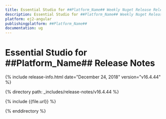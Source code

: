 ```yaml
---
title: Essential Studio for ##Platform_Name## Weekly Nuget Release Release Notes  
description: Essential Studio for ##Platform_Name## Weekly Nuget Release Release Notes  
platform: ej2-angular
publishingplatform: ##Platform_Name##
documentation: ug
---
```


# Essential Studio for  ##Platform_Name##  Release Notes  

{% include release-info.html date="December 24, 2018"   version="v16.4.44"  %} 

{% directory path: _includes/release-notes/v16.4.44 %}

{% include {{file.url}} %}

{% enddirectory %}
